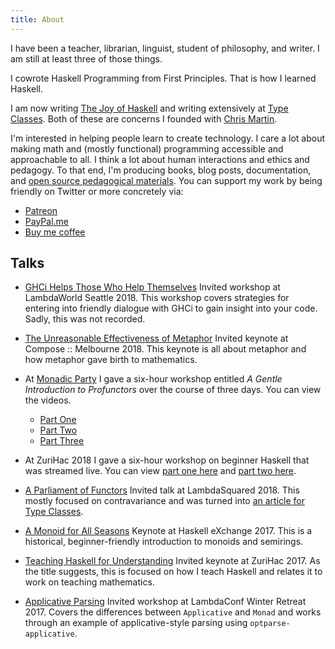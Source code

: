 ```yaml
---
title: About
---
```


I have been a teacher, librarian, linguist, student of philosophy, and writer. I am still at least three of those things.

I cowrote Haskell Programming from First Principles. That is how I learned Haskell.

I am now writing [The Joy of Haskell](https://joyofhaskell.com/) and writing extensively at [Type Classes](https://typeclasses.com/). Both of these are concerns I founded with [Chris Martin](https://chris-martin.org/).

I'm interested in helping people learn to create technology. I care a lot about making math and (mostly functional) programming accessible and approachable to all. I think a lot about human interactions and ethics and pedagogy. To that end, I'm producing books, blog posts, documentation, and [open source pedagogical materials](https://github.com/Austin-Haskell). You can support my work by being friendly on Twitter or more concretely via:  

* [Patreon](https://www.patreon.com/argumatronic)  
* [PayPal.me](https://www.paypal.me/argumatronic)  
* [Buy me coffee](https://ko-fi.com/A58050N2)
  
## Talks

* [GHCi Helps Those Who Help Themselves](https://typeclasses.com/news/2018-10-ghci-helps-those) Invited workshop at LambdaWorld Seattle 2018. This workshop covers strategies for entering into friendly dialogue with GHCi to gain insight into your code. Sadly, this was not recorded.

* [The Unreasonable Effectiveness of Metaphor](/posts/2018-09-02-effective-metaphor.html) Invited keynote at Compose :: Melbourne 2018. This keynote is all about metaphor and how metaphor gave birth to mathematics.

* At [Monadic Party](https://monadic.party/) I gave a six-hour workshop entitled *A Gentle Introduction to Profunctors* over the course of three days. You can view the videos. 
  * [Part One](https://www.youtube.com/watch?v=tfQdtPbYhV0) 
  * [Part Two](https://www.youtube.com/watch?v=qtXqs9dNagk&list=PLcAu_kKy-krz3t2teYyCM0Lt4015DF-Zp&index=10&t=16s) 
  * [Part Three](https://www.youtube.com/watch?v=DCkTsO-QcNA)

* At ZuriHac 2018 I gave a six-hour workshop on beginner Haskell that was streamed live. You can view [part one here](https://www.youtube.com/watch?v=4fNIhrDhaYA) and [part two here](https://www.youtube.com/watch?v=revYLeEHWVw). 

* [A Parliament of Functors](https://www.lambda-squared.com/schedule/session-4-5) Invited talk at LambdaSquared 2018. This mostly focused on contravariance and was turned into [an article for Type Classes](https://typeclasses.com/contravariance).

* [A Monoid for All Seasons](/posts/2017-10-12-haskellx17-talk.html) Keynote at Haskell eXchange 2017. This is a historical, beginner-friendly introduction to monoids and semirings. 

* [Teaching Haskell for Understanding](/posts/2017-06-10-zurihac17-talk.html) Invited keynote at ZuriHac 2017. As the title suggests, this is focused on how I teach Haskell and relates it to work on teaching mathematics.

* [Applicative Parsing](/posts/2017-01-15-winter-retreat-talk.html)  Invited workshop at LambdaConf Winter Retreat 2017. Covers the differences between `Applicative` and `Monad` and works through an example of applicative-style parsing using `optparse-applicative`. 



 








